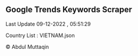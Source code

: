 

## Google Trends Keywords Scraper 
 
Last Update 09-12-2022 , 05:51:29

Country List :
VIETNAM.json



© Abdul Muttaqin 
